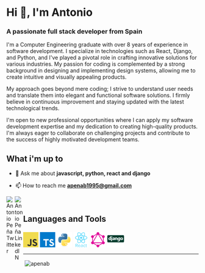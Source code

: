 <h1 align="left">Hi 👋, I'm Antonio</h1>
<h3 align="left">A passionate full stack developer from Spain</h3>

I'm a Computer Engineering graduate with over 8 years of experience in software development. I specialize in technologies such as React, Django, and Python, and I've played a pivotal role in crafting innovative solutions for various industries. My passion for coding is complemented by a strong background in designing and implementing design systems, allowing me to create intuitive and visually appealing products.

My approach goes beyond mere coding; I strive to understand user needs and translate them into elegant and functional software solutions. I firmly believe in continuous improvement and staying updated with the latest technological trends.

I'm open to new professional opportunities where I can apply my software development expertise and my dedication to creating high-quality products. I'm always eager to collaborate on challenging projects and contribute to the success of highly motivated development teams.

## What i'm up to

- 💬 Ask me about **javascript, python, react and django**

- 📫 How to reach me **apenab1995@gmail.com**


<a href="https://twitter.com/apenab1995"> 
<img align="left" alt="Antonio Peña Twitter" width="22px" src="https://icongr.am/fontawesome/twitter.svg?size=128&color=70c8ff" /> 
</a>
<a href="https://www.linkedin.com/in/antonio-pe%C3%B1a-batista-880b89196">
<img align="left" alt="Antonio Peña LinkedIN" width="22px" src="https://icongr.am/fontawesome/linkedin.svg?size=128&color=70c8ff" />
</a>


<br />

## Languages and Tools
<code><img height="40" src="https://raw.githubusercontent.com/github/explore/80688e429a7d4ef2fca1e82350fe8e3517d3494d/topics/javascript/javascript.png"></code>
<code><img height="40" src="https://raw.githubusercontent.com/github/explore/80688e429a7d4ef2fca1e82350fe8e3517d3494d/topics/typescript/typescript.png"></code>
<code><img src="https://raw.githubusercontent.com/devicons/devicon/master/icons/python/python-original.svg" alt="python" width="40" height="40" /></code>
<code><img src="https://raw.githubusercontent.com/devicons/devicon/master/icons/react/react-original-wordmark.svg" alt="react" width="40" height="40" /></code>
<code><img height="40" src="https://raw.githubusercontent.com/github/explore/80688e429a7d4ef2fca1e82350fe8e3517d3494d/topics/graphql/graphql.png"></code>
<code><img src="https://raw.githubusercontent.com/devicons/devicon/master/icons/django/django-original.svg" alt="django" width="45" height="45"/></code> 

____
<p>&nbsp;<img align="center" src="https://github-readme-stats.vercel.app/api?username=apenab&show_icons=true&locale=en" alt="apenab" /></p>


